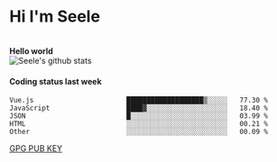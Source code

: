 <h1>Hi I'm Seele</h1>
<br>
<b> Hello world</b>
<br>
<img src="https://github-readme-stats.vercel.app/api?username=Seele0oO&show_icons=true&icon_color=0366d6&bg_color=ffffff&hide_title=true&hide=contribs&include_all_commits=true" alt="Seele's github stats"/>
<br>

<h4>Coding status last week </h4>

<!--START_SECTION:waka-->

```text
Vue.js                       ███████████████████▒░░░░░   77.30 %
JavaScript                   ████▓░░░░░░░░░░░░░░░░░░░░   18.40 %
JSON                         █░░░░░░░░░░░░░░░░░░░░░░░░   03.99 %
HTML                         ░░░░░░░░░░░░░░░░░░░░░░░░░   00.21 %
Other                        ░░░░░░░░░░░░░░░░░░░░░░░░░   00.09 %
```

<!--END_SECTION:waka-->



[GPG PUB KEY](https://keys.openpgp.org/vks/v1/by-fingerprint/3FCE91BF5B9666B55B67213C4C57B7824A5B6680)

